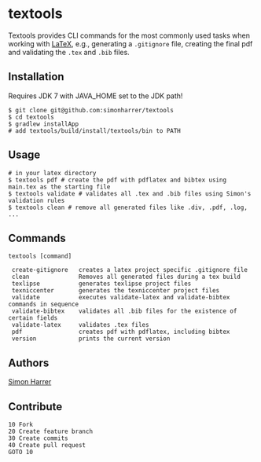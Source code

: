 # textools

Textools provides CLI commands for the most commonly used tasks when working with [LaTeX](http://www.latex-project.org/),
e.g., generating a `.gitignore` file, creating the final pdf and validating the `.tex` and `.bib` files.

## Installation

Requires JDK 7 with JAVA_HOME set to the JDK path!

    $ git clone git@github.com:simonharrer/textools
    $ cd textools
    $ gradlew installApp
    # add textools/build/install/textools/bin to PATH

## Usage

    # in your latex directory
    $ textools pdf # create the pdf with pdflatex and bibtex using main.tex as the starting file
    $ textools validate # validates all .tex and .bib files using Simon's validation rules
    $ textools clean # remove all generated files like .div, .pdf, .log, ...

## Commands

    textools [command]

     create-gitignore   creates a latex project specific .gitignore file
     clean              Removes all generated files during a tex build
     texlipse           generates texlipse project files
     texniccenter       generates the texniccenter project files
     validate           executes validate-latex and validate-bibtex commands in sequence
     validate-bibtex    validates all .bib files for the existence of certain fields
     validate-latex     validates .tex files
     pdf                creates pdf with pdflatex, including bibtex
     version            prints the current version

## Authors

[Simon Harrer](mailto:simon.harrer@gmail.com)

## Contribute

    10 Fork
    20 Create feature branch
    30 Create commits
    40 Create pull request
    GOTO 10

